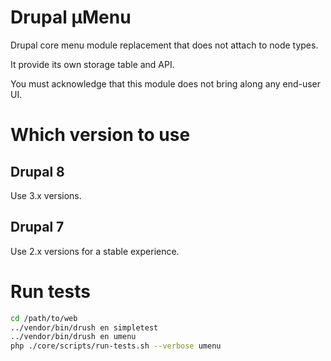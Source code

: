 # Drupal µMenu

Drupal core menu module replacement that does not attach to node types.

It provide its own storage table and API.

You must acknowledge that this module does not bring along any end-user UI.


# Which version to use


## Drupal 8

Use 3.x versions.


## Drupal 7

Use 2.x versions for a stable experience.


# Run tests

```sh
cd /path/to/web
../vendor/bin/drush en simpletest
../vendor/bin/drush en umenu
php ./core/scripts/run-tests.sh --verbose umenu
```
